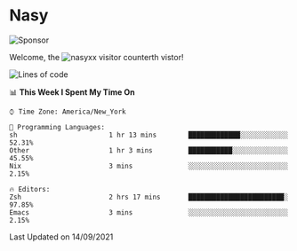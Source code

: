 # Nasy

<!--
<p align="center">
<img height="200" src="https://github-readme-stats.vercel.app/api?username=nasyxx&count_private=true&show_icons=true&theme=dracula&include_all_commits=true"/>
<img height="200" src="https://github-readme-stats.vercel.app/api/top-langs/?username=nasyxx&theme=dracula&hide=html,jupyter+notebook&count_private=true&show_icons=true"/>
</p>

  
----------------
-->

![Sponsor](https://img.shields.io/static/v1.svg?label=Sponsor&message=%E2%9D%A4&logo=GitHub&style=flat&color=pink)
 
Welcome, the ![nasyxx visitor counter](https://count.getloli.com/get/@nasyxx?theme=rule34)th vistor!
 
<!--START_SECTION:waka-->
![Lines of code](https://img.shields.io/badge/From%20Hello%20World%20I%27ve%20Written-5.4%20million%20lines%20of%20code-blue)

📊 **This Week I Spent My Time On** 

```text
⌚︎ Time Zone: America/New_York

💬 Programming Languages: 
sh                       1 hr 13 mins        █████████████░░░░░░░░░░░░   52.31% 
Other                    1 hr 3 mins         ███████████░░░░░░░░░░░░░░   45.55% 
Nix                      3 mins              ░░░░░░░░░░░░░░░░░░░░░░░░░   2.15%

🔥 Editors: 
Zsh                      2 hrs 17 mins       ████████████████████████░   97.85% 
Emacs                    3 mins              ░░░░░░░░░░░░░░░░░░░░░░░░░   2.15%

```


 Last Updated on 14/09/2021
<!--END_SECTION:waka-->

<!-- ![visitors](https://visitor-badge.laobi.icu/badge?page_id=nasyxx.nasyxx) -->
